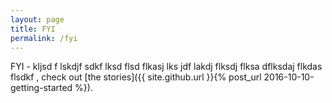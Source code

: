 ```yaml
---
layout: page
title: FYI
permalink: /fyi
---
```


FYI - kljsd f lskdjf sdkf lksd flsd flkasj lks jdf lakdj flksdj flksa dflksdaj flkdas flsdkf , check out [the stories]({{ site.github.url }}{% post_url 2016-10-10-getting-started %}).
